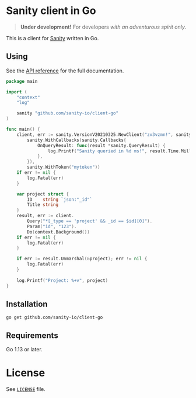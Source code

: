 # Sanity client in Go

> **Under development!** For developers *with an adventurous spirit only*.

This is a client for [Sanity](https://www.sanity.io) written in Go.

## Using

See the [API reference](https://godoc.org/github.com/sanity-io/client-go) for the full documentation.

```go
package main

import (
	"context"
	"log"

	sanity "github.com/sanity-io/client-go"
)

func main() {
	client, err := sanity.VersionV20210325.NewClient("zx3vzmn!", sanity.DefaultDataset,
		sanity.WithCallbacks(sanity.Callbacks{
			OnQueryResult: func(result *sanity.QueryResult) {
				log.Printf("Sanity queried in %d ms!", result.Time.Milliseconds())
			},
		}),
		sanity.WithToken("mytoken"))
	if err != nil {
		log.Fatal(err)
	}

	var project struct {
		ID    string `json:"_id"`
		Title string
	}
	result, err := client.
		Query("*[_type == 'project' && _id == $id][0]").
		Param("id", "123").
		Do(context.Background())
	if err != nil {
		log.Fatal(err)
	}

	if err := result.Unmarshal(&project); err != nil {
		log.Fatal(err)
    }
    
	log.Printf("Project: %+v", project)
}
```

## Installation

```
go get github.com/sanity-io/client-go
```

## Requirements

Go 1.13 or later.

# License

See [`LICENSE`](https://github.com/sanity-io/client-go/blob/master/LICENSE) file.
